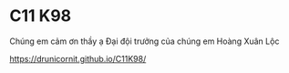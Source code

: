 # C11 K98

Chúng em cảm ơn thầy ạ
Đại đội trưởng của chúng em Hoàng Xuân Lộc

https://drunicornit.github.io/C11K98/
